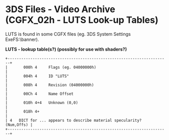 # 3DS Files - Video Archive (CGFX_02h - LUTS Look-up Tables)


LUTS is found in some CGFX files (eg. 3DS System Settings
ExeFS:\\banner).

**LUTS - lookup table(s?) (possibly for use with shaders?)**

```
+-----------------------------------------------------------------------+
|       000h 4     Flags (eg. 04000000h)                                |
|       004h 4     ID "LUTS"                                            |
|       008h 4     Revision (04000000h)                                 |
|       00Ch 4     Name Offset                                          |
|       010h 4+4   Unknown (0,0)                                        |
|       018h 4+                                                         |
| 4   DICT for ... appears to describe material specularity? (Num,Offs) |
+-----------------------------------------------------------------------+
```




